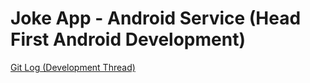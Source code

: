 # Joke App - Android Service (Head First Android Development)

[Git Log (Development Thread)](https://github.com/eucalypto/learn/issues/33)